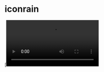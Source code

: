 # iconrain
[![Watch the video](https://github.com/hwq992689548/iconrain/blob/c32518c2e0844dc6913aec91fec47b23fd954926/%E5%B1%8F%E5%B9%95%E5%BD%95%E5%88%B62021-02-27%E4%B8%8A%E5%8D%889.37.19.mov)

